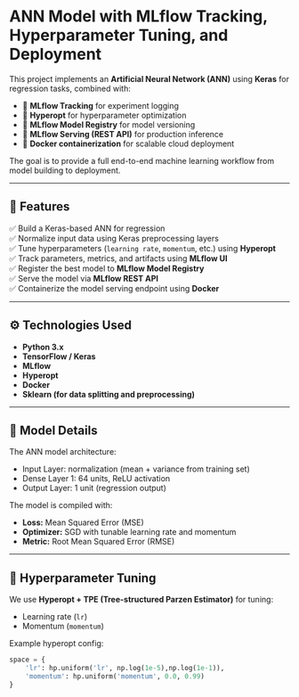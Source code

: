 # ANN Model with MLflow Tracking, Hyperparameter Tuning, and Deployment

This project implements an **Artificial Neural Network (ANN)** using **Keras** for regression tasks, combined with:
- 🔹 **MLflow Tracking** for experiment logging
- 🔹 **Hyperopt** for hyperparameter optimization
- 🔹 **MLflow Model Registry** for model versioning
- 🔹 **MLflow Serving (REST API)** for production inference
- 🔹 **Docker containerization** for scalable cloud deployment

The goal is to provide a full end-to-end machine learning workflow from model building to deployment.

---

## 🚀 Features

✅ Build a Keras-based ANN for regression  
✅ Normalize input data using Keras preprocessing layers  
✅ Tune hyperparameters (`learning rate`, `momentum`, etc.) using **Hyperopt**  
✅ Track parameters, metrics, and artifacts using **MLflow UI**  
✅ Register the best model to **MLflow Model Registry**  
✅ Serve the model via **MLflow REST API**  
✅ Containerize the model serving endpoint using **Docker**

---

## ⚙️ Technologies Used

- **Python 3.x**
- **TensorFlow / Keras**
- **MLflow**
- **Hyperopt**
- **Docker**
- **Sklearn (for data splitting and preprocessing)**

---

## 🧠 Model Details

The ANN model architecture:
- Input Layer: normalization (mean + variance from training set)
- Dense Layer 1: 64 units, ReLU activation
- Output Layer: 1 unit (regression output)

The model is compiled with:
- **Loss:** Mean Squared Error (MSE)
- **Optimizer:** SGD with tunable learning rate and momentum
- **Metric:** Root Mean Squared Error (RMSE)

---

## 🔬 Hyperparameter Tuning

We use **Hyperopt + TPE (Tree-structured Parzen Estimator)** for tuning:
- Learning rate (`lr`)
- Momentum (`momentum`)

Example hyperopt config:
```python
space = {
    'lr': hp.uniform('lr', np.log(1e-5),np.log(1e-1)),
    'momentum': hp.uniform('momentum', 0.0, 0.99)
}
